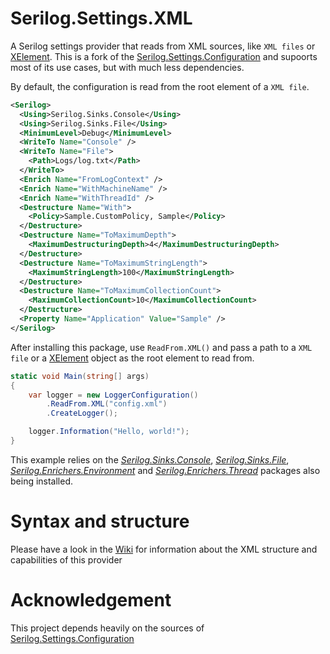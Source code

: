 # Serilog.Settings.XML 

A Serilog settings provider that reads from XML sources, like `XML files` or [XElement](https://docs.microsoft.com/de-de/dotnet/api/system.xml.linq.xelement). This is a fork of the [Serilog.Settings.Configuration](https://github.com/serilog/serilog-settings-configuration) and supoorts most of its use cases, but with much less dependencies.

By default, the configuration is read from the root element of a `XML file`.
```XML
<Serilog>
  <Using>Serilog.Sinks.Console</Using>
  <Using>Serilog.Sinks.File</Using>
  <MinimumLevel>Debug</MinimumLevel>
  <WriteTo Name="Console" />
  <WriteTo Name="File">
    <Path>Logs/log.txt</Path>
  </WriteTo>
  <Enrich Name="FromLogContext" />
  <Enrich Name="WithMachineName" />
  <Enrich Name="WithThreadId" />
  <Destructure Name="With">
    <Policy>Sample.CustomPolicy, Sample</Policy>
  </Destructure>
  <Destructure Name="ToMaximumDepth">
    <MaximumDestructuringDepth>4</MaximumDestructuringDepth>
  </Destructure>
  <Destructure Name="ToMaximumStringLength">
    <MaximumStringLength>100</MaximumStringLength>
  </Destructure>
  <Destructure Name="ToMaximumCollectionCount">
    <MaximumCollectionCount>10</MaximumCollectionCount>
  </Destructure>
  <Property Name="Application" Value="Sample" />
</Serilog>
```

After installing this package, use `ReadFrom.XML()` and pass a path to a `XML file` or a [XElement](https://docs.microsoft.com/de-de/dotnet/api/system.xml.linq.xelement) object as the root element to read from.

```csharp
static void Main(string[] args)
{
    var logger = new LoggerConfiguration()
        .ReadFrom.XML("config.xml")
        .CreateLogger();

    logger.Information("Hello, world!");
}
```

This example relies on the _[Serilog.Sinks.Console](https://github.com/serilog/serilog-sinks-console)_, _[Serilog.Sinks.File](https://github.com/serilog/serilog-sinks-file)_, _[Serilog.Enrichers.Environment](https://github.com/serilog/serilog-enrichers-environment)_ and _[Serilog.Enrichers.Thread](https://github.com/serilog/serilog-enrichers-thread)_ packages also being installed.

# Syntax and structure
Please have a look in the [Wiki](https://github.com/KhaosCoders/serilog-settings-xml/wiki) for information about the XML structure and capabilities of this provider

# Acknowledgement
This project depends heavily on the sources of [Serilog.Settings.Configuration](https://github.com/serilog/serilog-settings-configuration)